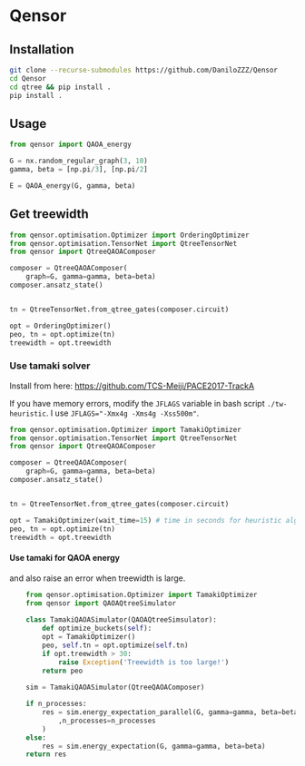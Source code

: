 # Qensor

## Installation

```bash
git clone --recurse-submodules https://github.com/DaniloZZZ/Qensor
cd Qensor
cd qtree && pip install .
pip install .
```


## Usage

```python
from qensor import QAOA_energy

G = nx.random_regular_graph(3, 10)
gamma, beta = [np.pi/3], [np.pi/2]

E = QAOA_energy(G, gamma, beta)
```

## Get treewidth

```python
from qensor.optimisation.Optimizer import OrderingOptimizer
from qensor.optimisation.TensorNet import QtreeTensorNet
from qensor import QtreeQAOAComposer

composer = QtreeQAOAComposer(
	graph=G, gamma=gamma, beta=beta)
composer.ansatz_state()


tn = QtreeTensorNet.from_qtree_gates(composer.circuit)

opt = OrderingOptimizer()
peo, tn = opt.optimize(tn)
treewidth = opt.treewidth

```

### Use tamaki solver


Install from here: https://github.com/TCS-Meiji/PACE2017-TrackA

If you have memory errors, modify the `JFLAGS` variable in bash script `./tw-heuristic`. I use `JFLAGS="-Xmx4g -Xms4g -Xss500m"`.

```python
from qensor.optimisation.Optimizer import TamakiOptimizer
from qensor.optimisation.TensorNet import QtreeTensorNet
from qensor import QtreeQAOAComposer

composer = QtreeQAOAComposer(
	graph=G, gamma=gamma, beta=beta)
composer.ansatz_state()


tn = QtreeTensorNet.from_qtree_gates(composer.circuit)

opt = TamakiOptimizer(wait_time=15) # time in seconds for heuristic algorithm
peo, tn = opt.optimize(tn)
treewidth = opt.treewidth

```
#### Use tamaki for QAOA energy

and also raise an error when treewidth is large.

```python
    from qensor.optimisation.Optimizer import TamakiOptimizer
    from qensor import QAOAQtreeSimulator
    
    class TamakiQAOASimulator(QAOAQtreeSimsulator):
        def optimize_buckets(self):
	    opt = TamakiOptimizer()
	    peo, self.tn = opt.optimize(self.tn)
	    if opt.treewidth > 30:
	        raise Exception('Treewidth is too large!')
	    return peo
    
    sim = TamakiQAOASimulator(QtreeQAOAComposer)

    if n_processes:
        res = sim.energy_expectation_parallel(G, gamma=gamma, beta=beta
            ,n_processes=n_processes
        )
    else:
        res = sim.energy_expectation(G, gamma=gamma, beta=beta)
    return res

```
